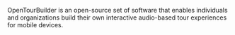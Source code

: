 OpenTourBuilder is an open-source set of software that enables individuals and organizations build their own interactive audio-based tour experiences for mobile devices.
